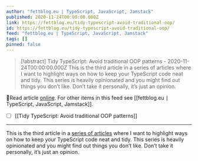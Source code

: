 ```yaml
---
author: "fettblog․eu ∣ TypeScript, JavaScript, Jamstack"
published: 2020-11-24T00:00:00.000Z
link: https://fettblog.eu/tidy-typescript-avoid-traditional-oop/
id: https://fettblog.eu/tidy-typescript-avoid-traditional-oop/
feed: "fettblog․eu ∣ TypeScript, JavaScript, Jamstack"
tags: []
pinned: false
---
```

> [!abstract] Tidy TypeScript: Avoid traditional OOP patterns - 2020-11-24T00:00:00.000Z
> This is the third article in a series of articles where I want to highlight ways on how to keep your TypeScript code neat and tidy. This series is heavily opinionated and you might find out things you don’t like. Don’t take it personally, it’s just an opinion.

🔗Read article [online](https://fettblog.eu/tidy-typescript-avoid-traditional-oop/). For other items in this feed see [[fettblog․eu ∣ TypeScript, JavaScript, Jamstack]].

- [ ] [[Tidy TypeScript꞉ Avoid traditional OOP patterns]]
- - -
This is the third article in a [series of articles](/archive/tidy-typescript/) where I want to highlight ways on how to keep your TypeScript code neat and tidy. This series is heavily opinionated and you might find out things you don’t like. Don’t take it personally, it’s just an opinion.
